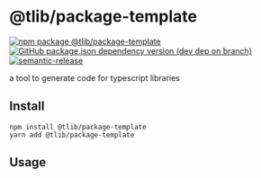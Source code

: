 # @tlib/package-template

[![npm package @tlib/package-template](https://img.shields.io/npm/v/@tlib/package-template?style=flat-square)](http://npm.im/@tlib/package-template)
[![GitHub package.json dependency version (dev dep on branch)](https://img.shields.io/github/package-json/dependency-version/tlibjs/package-template/dev/typescript?style=flat-square)]()
[![semantic-release](https://img.shields.io/badge/%20%20%F0%9F%93%A6%F0%9F%9A%80-semantic--release-e10079.svg?style=flat-square)](https://github.com/semantic-release/semantic-release)

a tool to generate code for typescript libraries

## Install

```shell
npm install @tlib/package-template
yarn add @tlib/package-template
```

## Usage

